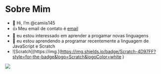 # Sobre Mim
- 👋 Hi, I’m @camiis145
- :+1: Meu email de contato é [email](camila.gallonda.rocha@escola.pr.gov.br)
- 👀 eu estou interessado em aprender a progamar novas linguagens
- 🌱 eu estou aprendendo a programar recentemente a linguagem de JavaScript e Scratch
- ![Scratch](https://img.](https://img.shields.io/badge/Scratch-4D97FF?style=for-the-badge&logo=Scratch&logoColor=white
)

![](https://img.shields.io/badge/JavaScript-323330?style=for-the-badge&logo=javascript&logoColor=F7DF1E
)

